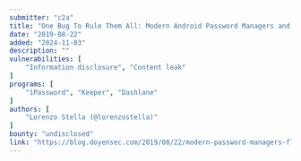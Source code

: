 ```yaml
---
submitter: "c2a"
title: "One Bug To Rule Them All: Modern Android Password Managers and FLAG_SECURE Misuse"
date: "2019-08-22"
added: "2024-11-03"
description: ""
vulnerabilities: [
    "Information disclosure", "Content leak"
]
programs: [
    "1Password", "Keeper", "Dashlane"
]
authors: [
    "Lorenzo Stella (@lorenzostella)"
]
bounty: "undisclosed"
link: "https://blog.doyensec.com/2019/08/22/modern-password-managers-flag-secure.html"
---
```




